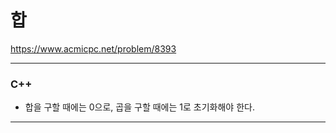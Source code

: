 # 합

https://www.acmicpc.net/problem/8393

<hr> 

### C++
- 합을 구할 때에는 0으로, 곱을 구할 때에는 1로 초기화해야 한다.

<hr>
